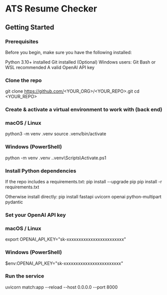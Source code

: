 # ATS Resume Checker
## Getting Started

### Prerequisites 
Before you begin, make sure you have the following installed:

Python 3.10+ installed
Git installed
(Optional) Windows users: Git Bash or WSL recommended
A valid OpenAI API key

### Clone the repo

git clone https://github.com/<YOUR_ORG>/<YOUR_REPO>.git
cd <YOUR_REPO>

### Create & activate a virtual environment to work with (back end)

### macOS / Linux
python3 -m venv .venv
source .venv/bin/activate

### Windows (PowerShell)
python -m venv .venv
.\.venv\Scripts\Activate.ps1

### Install Python dependencies

If the repo includes a requirements.txt:
pip install --upgrade pip
pip install -r requirements.txt

Otherwise install directly:
pip install fastapi uvicorn openai python-multipart pydantic

### Set your OpenAI API key

### macOS / Linux
export OPENAI_API_KEY="sk-xxxxxxxxxxxxxxxxxxxxxxxx"

### Windows (PowerShell)
$env:OPENAI_API_KEY="sk-xxxxxxxxxxxxxxxxxxxxxxxx"

### Run the service
uvicorn match:app --reload --host 0.0.0.0 --port 8000
